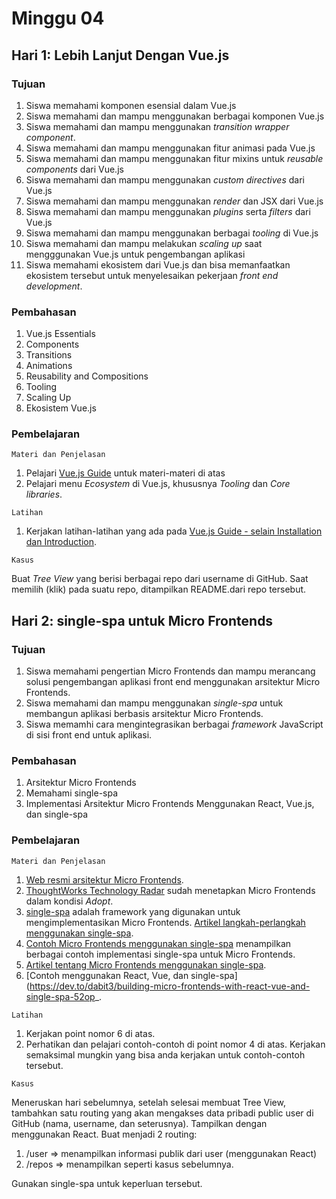 # Minggu 04

## Hari 1: Lebih Lanjut Dengan Vue.js

### Tujuan

1. Siswa memahami komponen esensial dalam Vue.js
2. Siswa memahami dan mampu menggunakan berbagai komponen Vue.js
3. Siswa memahami dan mampu menggunakan *transition wrapper component*.
4. Siswa memahami dan mampu menggunakan fitur animasi pada Vue.js
5. Siswa memahami dan mampu menggunakan fitur mixins untuk *reusable components* dari Vue.js
6. Siswa memahami dan mampu menggunakan *custom directives* dari Vue.js
7. Siswa memahami dan mampu menggunakan *render* dan JSX dari Vue.js
8. Siswa memahami dan mampu menggunakan *plugins* serta *filters* dari Vue.js
9. Siswa memahami dan mampu menggunakan berbagai *tooling* di Vue.js
10. Siswa memahami dan mampu melakukan *scaling up* saat mengggunakan Vue.js untuk pengembangan
    aplikasi
11. Siswa memahami ekosistem dari Vue.js dan bisa memanfaatkan ekosistem tersebut untuk
    menyelesaikan pekerjaan *front end development*.

### Pembahasan

1. Vue.js Essentials
2. Components
3. Transitions
4. Animations
5. Reusability and Compositions
6. Tooling
7. Scaling Up
8. Ekosistem Vue.js

### Pembelajaran

```
Materi dan Penjelasan
```

1. Pelajari [Vue.js Guide](https://vuejs.org/v2/guide/) untuk materi-materi di atas
2. Pelajari menu *Ecosystem* di Vue.js, khususnya *Tooling* dan *Core libraries*.


```
Latihan
```

1. Kerjakan latihan-latihan yang ada pada [Vue.js Guide - selain Installation dan Introduction](https://vuejs.org/v2/guide/).


```
Kasus
```

Buat *Tree View* yang berisi berbagai repo dari username di GitHub. Saat memilih (klik) pada suatu repo,
ditampilkan README.dari repo tersebut.


## Hari 2: single-spa untuk Micro Frontends

### Tujuan

1. Siswa memahami pengertian Micro Frontends dan mampu merancang solusi pengembangan aplikasi front
   end menggunakan arsitektur Micro Frontends.
2. Siswa memahami dan mampu menggunakan *single-spa* untuk membangun aplikasi berbasis arsitektur
   Micro Frontends.
3. Siswa memamhi cara mengintegrasikan berbagai *framework* JavaScript di sisi front end untuk
   aplikasi.

### Pembahasan

1. Arsitektur Micro Frontends
2. Memahami single-spa
3. Implementasi Arsitektur Micro Frontends Menggunakan React, Vue.js, dan single-spa

### Pembelajaran

```
Materi dan Penjelasan
```

1. [Web resmi arsitektur Micro Frontends](https://micro-frontends.org/).
2. [ThoughtWorks Technology Radar](https://www.thoughtworks.com/radar/techniques/micro-frontends)
   sudah menetapkan Micro Frontends dalam kondisi *Adopt*.
3. [single-spa](https://single-spa.js.org/) adalah framework yang digunakan untuk
   mengimplementasikan Micro Frontends. [Artikel langkah-perlangkah menggunakan
   single-spa](https://medium.com/canopy-tax/a-step-by-step-guide-to-single-spa-abbbcb1bedc6).
4. [Contoh Micro Frontends menggunakan single-spa](https://single-spa.surge.sh/) menampilkan
   berbagai contoh implementasi single-spa untuk Micro Frontends.
5. [Artikel tentang Micro Frontends menggunakan
   single-spa](https://blog.pragmatists.com/independent-micro-frontends-with-single-spa-library-a829012dc5be).
6. [Contoh menggunakan React, Vue, dan
   single-spa](https://dev.to/dabit3/building-micro-frontends-with-react-vue-and-single-spa-52op_.


```
Latihan
```

1. Kerjakan point nomor 6 di atas.
2. Perhatikan dan pelajari contoh-contoh di point nomor 4 di atas. Kerjakan semaksimal mungkin yang
   bisa anda kerjakan untuk contoh-contoh tersebut.

```
Kasus
```

Meneruskan hari sebelumnya, setelah selesai membuat Tree View, tambahkan satu routing yang akan
mengakses data pribadi public user di GitHub (nama, username, dan seterusnya). Tampilkan dengan
menggunakan React. Buat menjadi 2 routing:

1. /user => menampilkan informasi publik dari user (menggunakan React)
2. /repos => menampilkan seperti kasus sebelumnya.

Gunakan single-spa untuk keperluan tersebut.


